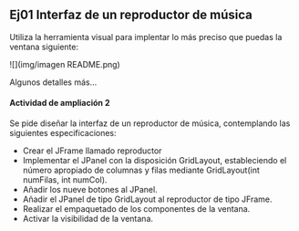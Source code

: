 ## Ej01 Interfaz de un reproductor de música

Utiliza la herramienta visual para implentar lo más preciso que puedas la ventana siguiente:

![](img/imagen README.png)

Algunos detalles más...

#### Actividad de ampliación 2

Se pide diseñar la interfaz de un reproductor de música, contemplando las siguientes especificaciones:
- Crear el JFrame llamado reproductor
- Implementar el JPanel con la disposición GridLayout, estableciendo el número apropiado de columnas y filas
  mediante GridLayout(int numFilas, int numCol).
- Añadir los nueve botones al JPanel.
- Añadir el JPanel de tipo GridLayout al reproductor de tipo JFrame.
- Realizar el empaquetado de los componentes de la ventana.
- Activar la visibilidad de la ventana.